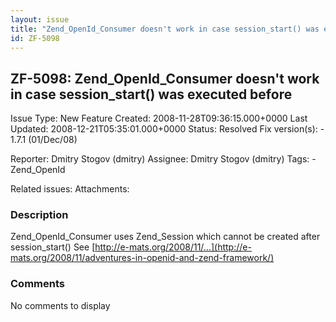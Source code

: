 ```yaml
---
layout: issue
title: "Zend_OpenId_Consumer doesn't work in case session_start() was executed before"
id: ZF-5098
---
```


ZF-5098: Zend\_OpenId\_Consumer doesn't work in case session\_start() was executed before
-----------------------------------------------------------------------------------------

 Issue Type: New Feature Created: 2008-11-28T09:36:15.000+0000 Last Updated: 2008-12-21T05:35:01.000+0000 Status: Resolved Fix version(s): - 1.7.1 (01/Dec/08)
 
 Reporter:  Dmitry Stogov (dmitry)  Assignee:  Dmitry Stogov (dmitry)  Tags: - Zend\_OpenId
 
 Related issues: 
 Attachments: 
### Description

Zend\_OpenId\_Consumer uses Zend\_Session which cannot be created after session\_start() See [http://e-mats.org/2008/11/…](http://e-mats.org/2008/11/adventures-in-openid-and-zend-framework/)

 

 

### Comments

No comments to display